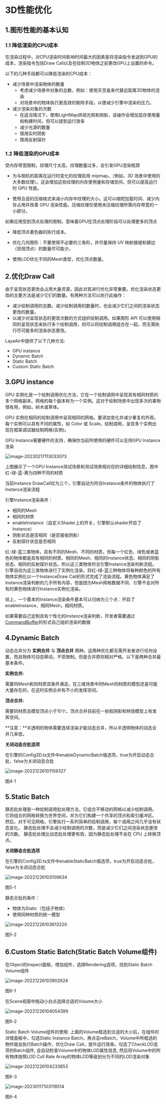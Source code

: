 # 3D性能优化

## 1.图形性能的基本认知

### 1.1 降低渲染的CPU成本

在渲染过程中，对CPU渲染时间影响时间最大的因素是将渲染指令发送到GPU的成本，渲染指令包括Draw Call以及在绘制3D物体之前更改GPU上设置的命令。

以下的几种手段都可以降低渲染的CPU成本：

- 减少场景中渲染物体的数量
  - 考虑减少场景中对象的总数，例如：使用天空盒来代替远距离3D物体的渲染
  - 对场景中的物体执行更高效的剔除手段，以便减少引擎中渲染的压力。
- 减少渲染对象的次数
  - 在适当情况下，使用LightMap烘焙光照和阴影，该操作会增加显存使用量和构建时间，但可以提到运行效率
  - 减少光源的数量
  - 慎用实时阴影
  - 慎用反射探针

### **1.2 降低渲染的GPU成本**

受内存带宽限制，纹理尺寸太高，纹理数量过多，会引发GPU渲染瓶颈

- 为与相机的距离在运行时变化的纹理启用 mipmap。（例如，3D 场景中使用的大多数纹理）。这会增加这些纹理的内存使用量和存储空间，但可以提高运行时 GPU 性能。

- 使用合适的压缩格式来减小内存中纹理的大小。这可以缩短加载时间、减少内存占用并改善 GPU 渲染性能。压缩纹理仅使用未压缩纹理所需内存带宽的一小部分。

如果应用受到顶点处理的限制，意味着GPU在顶点处理阶段可以处理更多的顶点

- 降低顶点着色器的执行成本。

- 优化几何图形：不要使用不必要的三角形，并尽量保持 UV 映射接缝和硬边（双倍顶点）的数量尽可能少。
- 使用LOD优化不同的Mesh类型，优化顶点数量。

## 2.优化Draw Call

由于呈现状态更改会占用大量资源，因此对其进行优化非常重要。优化渲染状态更改的主要方法是减少它们的数量。有两种方法可以执行此操作：

- 减少绘制调用的总数。减少绘制调用的数量时，也会减少它们之间的渲染状态更改的数量。
- 以减少对呈现状态的更改次数的方式组织绘制调用。如果图形 API 可以使用相同的呈现状态来执行多个绘制调用，则可以将绘制调用组合在一起，而无需执行尽可能多的渲染状态更改。

LayaAir中提供了以下几种方法:

- GPU instance
- Dynamic Batch
- Static Batch
- Custom Static Batch

## 3.GPU instance

GPU 实例化是一个绘制调用优化方法，它在一个绘制调用中呈现具有相同材质的多个网格副本。网格的每个副本称为一个实例。这对于绘制场景中出现多次的事物很有用，例如，树木或草体。

GPU 实例在相同的绘制调用中呈现相同的网格。要添加变化并减少重复的外观，每个实例可以具有不同的属性，如 Color 或 Scale。绘制调用，呈现多个实例出现在框架调试器绘制网格(实例)。

GPU Instance需要硬件的支持，确保你当前所使用的硬件可以支持GPU Instance渲染

 ![image-20230217113033073](img/image-20230217113033073.png)

上图展示了一个GPU Instance测试场景和测试场景相对应的详细绘制信息，图中红-绿-蓝-黄为四种不同的材质

 当前Instance DrawCall仅为三个，引擎自动为符合Instance条件的物体执行了Instance渲染流程

引擎Instance渲染条件：

- 相同的Mesh
- 相同的材质
- enableInstance（自定义Shader上的开关，引擎默认shader开启了Instance）
- 阴影状态是否相同（是否接收阴影）
- 反射探针状态是否相同

红-绿-蓝三类物体，具有不同的Mesh、不同的材质，但每一个红色、绿色或者蓝色的物体都是具有相同的材质、相同的Mesh、相同的Instance状态、相同的阴影状态、相同的反射探针状态。所以这三类物体符合引擎Instance渲染判断流程。引擎自动为这三类物体进行了实例化渲染，将红-绿-蓝三种物体将每种颜色的所有物体实例化以一个InstanceDraw Call的形式完成了渲染流程。黄色物体满足了Instance渲染判断的几乎所有内容，但是因为Mesh网格数据不同、引擎不会对所有的黄色物体进行Instance实例化渲染。

综上，一个基本的Instance渲染条件基本可以归纳为三个点：开启了enableInstance，相同Mesh，相同材质。

如果需要自己定制具有个性化的Instance渲染判断，开发者需要通过[CommandBuffer](../CommandBuffer/readme.md)的形式自己组织渲染的数据

## 4.Dynamic Batch

动态合并分为 **实例合并** 与 **顶点合并** 两种。这两种优化都无需开发者进行任何设置，而且物体可动态移动，不受限制。但是合并原则相对严格。以下是两种合并最基本条件。

**实例合并:**

 需要同Mesh和同材质双条件满足。在三维场景中同Mesh同材质的模型还是可能大量存在的，在这时实例合并有不小的发挥空间。

**顶点合并:**

 需要同材质且模型顶点小于10个。顶点合并目前在一些假阴影和特效模型上有发挥空间。

**注意：**半透明的物体需要连续渲染才能动态合并，所以半透明物体的动态合并几率低。

**关闭动态合批选项**

在引擎的Config3D.ts文件中enableDynamicBatch值选项，true为开启动态合批，false为关闭动态合批

 ![image-20221226101159327](img/image-20221226101159327.png)

图4-1

## 5.Static Batch

静态批处理是一种绘制调用批处理方法，它组合不移动的网格以减少绘制调用。 它将组合的网格转换为世界空间，并为它们构建一个共享的顶点和索引缓冲区。 然后，对于可见网格，引擎执行一系列简单的绘制调用，每个调用之间几乎没有状态变化。 静态批处理不会减少绘制调用的次数，而是减少它们之间渲染状态更改的次数。 静态批处理比动态批处理更有效，因为静态批处理不会在 CPU 上转换顶点。 

**关闭静态合批选项**

在引擎的Config3D.ts文件中enableStaticBatch值选项，true为开启动态合批，false为关闭动态合批

 ![image-20221226103109634](img/image-20221226103109634.png)

图5-1

静态合批的条件：

- 物体为Static（包括子物体）
- 使用同种材质的统一模型

 ![image-20221226103613220](img/image-20221226103613220.png)

图5-2

## 6.Custom Static Batch(Static Batch Volume组件)

在Object的inspect面板，增加组件，选择Rendering选项，找到Static Batch Volume组件

 ![image-20221226103902624](img/image-20221226103902624.png)

图6-1

在Scene视窗中拖动小白点选择合适的Volume大小

 ![image-20221226104054399](img/image-20221226104054399.png)

图6-2

Static Batch Volume组件的使用: 上面的Volume框选到合适的大小后，在组件的详情面板中，勾选Static Instance Batch，再点击reBatch，Volume中所框选的物件就会执行Batch操作，优化Draw Call，提升运行效率。勾选了CheckLOD选项的Batch组件, 会自动检查Volume中的物体LOD属性信息, 然后将Volume中的所有物体按照LOD Cull Rate Array的物体LOD等级划分为不同的LOD渲染对象

 ![image-20221226104233853](img/image-20221226104233853.png)

图6-3



 ![image-20230117103118514](img/image-20230117103118514.png)

图6-4



